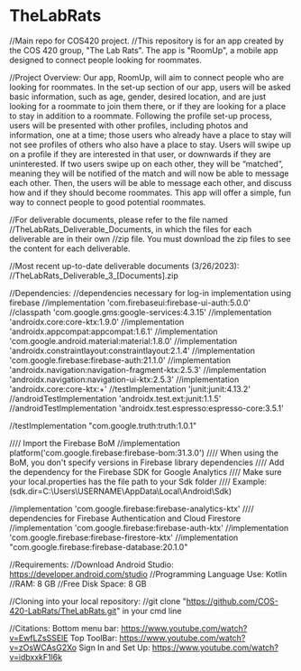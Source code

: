 # TheLabRats
//Main repo for COS420 project.
//This repository is for an app created by the COS 420 group, "The Lab Rats". The app is "RoomUp", a mobile app designed to connect people looking for roommates. 

//Project Overview: Our app, RoomUp, will aim to connect people who are looking for roommates. In the set-up section of our app, users will be asked basic information, such as age, gender, desired location, and are just looking for a roommate to join them there, or if they are looking for a place to stay in addition to a roommate. Following the profile set-up process, users will be presented with other profiles, including photos and information, one at a time; those users who already have a place to stay will not see profiles of others who also have a place to stay. Users will swipe up on a profile if they are interested in that user, or downwards if they are uninterested. If two users swipe up on each other, they will be “matched”, meaning they will be notified of the match and will now be able to message each other. Then, the users will be able to message each other, and discuss how and if they should become roommates. This app will offer a simple, fun way to connect people to good potential roommates.

//For deliverable documents, please refer to the file named //TheLabRats_Deliverable_Documents, in which the files for each deliverable are in their own //zip file. You must download the zip files to see the content for each deliverable.

//Most recent up-to-date deliverable documents (3/26/2023): //TheLabRats_Deliverable_3_[Documents].zip

//Dependencies: 
//dependencies necessary for log-in implementation using firebase
//implementation 'com.firebaseui:firebase-ui-auth:5.0.0'
//classpath 'com.google.gms:google-services:4.3.15'
//implementation 'androidx.core:core-ktx:1.9.0'
//implementation 'androidx.appcompat:appcompat:1.6.1'
//implementation 'com.google.android.material:material:1.8.0'
//implementation 'androidx.constraintlayout:constraintlayout:2.1.4'
//implementation 'com.google.firebase:firebase-auth:21.1.0'
//implementation 'androidx.navigation:navigation-fragment-ktx:2.5.3'
//implementation 'androidx.navigation:navigation-ui-ktx:2.5.3'
//implementation 'androidx.core:core-ktx:+'
//testImplementation 'junit:junit:4.13.2'
//androidTestImplementation 'androidx.test.ext:junit:1.1.5'
//androidTestImplementation 'androidx.test.espresso:espresso-core:3.5.1'

//testImplementation "com.google.truth:truth:1.0.1"

//// Import the Firebase BoM
//implementation platform('com.google.firebase:firebase-bom:31.3.0')
//// When using the BoM, you don't specify versions in Firebase library dependencies
//// Add the dependency for the Firebase SDK for Google Analytics
//// Make sure your local.properties has the file path to your Sdk folder 
////     Example: (sdk.dir=C\:\\Users\\USERNAME\\AppData\\Local\\Android\\Sdk)

//implementation 'com.google.firebase:firebase-analytics-ktx'
//// dependencies for Firebase Authentication and Cloud Firestore
//implementation 'com.google.firebase:firebase-auth-ktx'
//implementation 'com.google.firebase:firebase-firestore-ktx'
//implementation "com.google.firebase:firebase-database:20.1.0"


//Requirements:
//Download Android Studio: https://developer.android.com/studio
//Programming Language Use: Kotlin
//RAM: 8 GB
//Free Disk Space: 8 GB 

//Cloning into your local repository:
//git clone "https://github.com/COS-420-LabRats/TheLabRats.git" in your cmd line

//Citations: 
Bottom menu bar: https://www.youtube.com/watch?v=EwfLZsSSElE
Top ToolBar: https://www.youtube.com/watch?v=zOsWCAsG2Xo 
Sign In and Set Up: https://www.youtube.com/watch?v=idbxxkF1l6k


 
